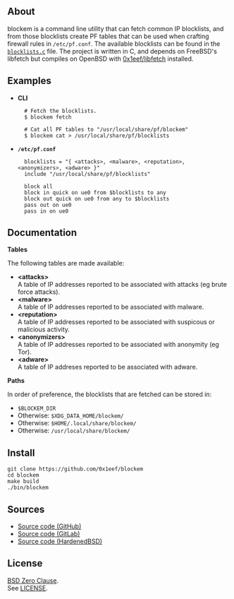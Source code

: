 ## About

blockem is a command line utility that can fetch common IP
blocklists, and from those blocklists create PF tables that can
be used when crafting firewall rules in `/etc/pf.conf`.
The available blocklists can be found in the
[`blocklists.c`](/src/blocklists.c)
file. The project is written in C, and depends on
FreeBSD's libfetch but compiles on OpenBSD with
[0x1eef/libfetch](https://github.com/0x1eef/libfetch)
installed.

## Examples

* **CLI**

        # Fetch the blocklists.
        $ blockem fetch

        # Cat all PF tables to "/usr/local/share/pf/blockem"
        $ blockem cat > /usr/local/share/pf/blocklists

* **`/etc/pf.conf`**

        blocklists = "{ <attacks>, <malware>, <reputation>, <anonymizers>, <adware> }"
        include "/usr/local/share/pf/blocklists"

        block all
        block in quick on ue0 from $blocklists to any
        block out quick on ue0 from any to $blocklists
        pass out on ue0
        pass in on ue0

## Documentation

**Tables**

The following tables are made available:

* __&lt;attacks&gt;__ <br>
  A table of IP addresses reported to be associated with attacks (eg brute force attacks).
* __&lt;malware&gt;__ <br>
  A table of IP addresses reported to be associated with malware.
* __&lt;reputation&gt;__ <br>
  A table of IP addresses reported to be associated with suspicous or malicious activity.
* __&lt;anonymizers&gt;__ <br>
  A table of IP addresses reported to be associated with anonymity (eg Tor).
* __&lt;adware&gt;__ <br>
  A table of IP addreses reported to be associated with adware.

**Paths**

In order of preference, the blocklists that are fetched can be stored in:

* `$BLOCKEM_DIR`
* Otherwise: `$XDG_DATA_HOME/blockem/`
* Otherwise: `$HOME/.local/share/blockem/`
* Otherwise: `/usr/local/share/blockem/`

## Install

    git clone https://github.com/0x1eef/blockem
    cd blockem
    make build
    ./bin/blockem

## Sources

* [Source code (GitHub)](https://github.com/0x1eef/blockem#readme)
* [Source code (GitLab)](https://gitlab.com/0x1eef/blockem#about)
* [Source code (HardenedBSD)](https://git.hardenedbsd.org/0x1eef/blockem#about)

## License

[BSD Zero Clause](https://choosealicense.com/licenses/0bsd/).
<br>
See [LICENSE](./LICENSE).
